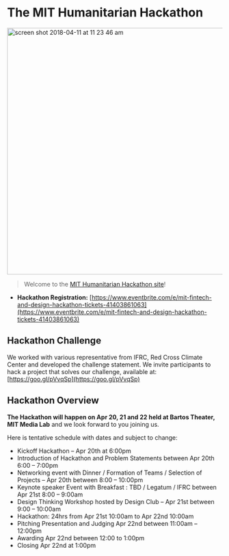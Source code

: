 # The MIT Humanitarian Hackathon

<img width="577" alt="screen shot 2018-04-11 at 11 23 46 am" src="https://user-images.githubusercontent.com/32018755/38773644-d4d789e4-401f-11e8-830d-eabc2a751baf.jpeg">

> Welcome to the [MIT Humanitarian Hackathon site](https://mitmedialab.github.io/MIT-Humanitarian-Hack)! 

* **Hackathon Registration:** [https://www.eventbrite.com/e/mit-fintech-and-design-hackathon-tickets-41403861063](https://www.eventbrite.com/e/mit-fintech-and-design-hackathon-tickets-41403861063)

## Hackathon Challenge 

We worked with various representative from IFRC, Red Cross Climate Center and developed the challenge statement. We invite participants to hack a project that solves our challenge, available at: [https://goo.gl/pVvqSp](https://goo.gl/pVvqSp)

## Hackathon Overview

**The Hackathon will happen on Apr 20, 21 and 22 held at Bartos Theater, MIT Media Lab** and we look forward to you joining us.

Here is tentative schedule with dates and subject to change:

* Kickoff Hackathon – Apr 20th at 6:00pm
* Introduction of Hackathon and Problem Statements between Apr 20th 6:00 – 7:00pm
* Networking event with Dinner / Formation of Teams / Selection of Projects – Apr 20th between 8:00 – 10:00pm
* Keynote speaker Event with Breakfast :  TBD / Legatum / IFRC between Apr 21st 8:00 – 9:00am 
* Design Thinking Workshop hosted by Design Club – Apr 21st between 9:00 – 10:00am
* Hackathon:  24hrs from Apr 21st 10:00am to Apr 22nd 10:00am
* Pitching Presentation and Judging Apr 22nd between 11:00am – 12:00pm
* Awarding Apr 22nd between 12:00 to 1:00pm
* Closing Apr 22nd at 1:00pm

